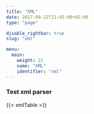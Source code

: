 ```yaml
---
title: "XML"
date: 2017-09-22T21:45:00+02:00
type: "page"

disable_rightbar: true
slug: "xml"

menu:
  main:
    weight: 21
    name: "XML"
    identifier: "xml"
---
```


### Test xml parser

{{< xmlTable >}}
